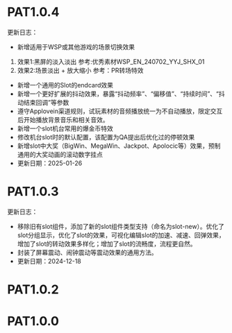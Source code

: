 # PAT1.0.4
更新日志：
- 新增适用于WSP或其他游戏的场景切换效果
1. 效果1:黑屏的淡入淡出
参考:优秀素材WSP_EN_240702_YYJ_SHX_01
2. 效果2:场景淡出 + 放大缩小
参考：PR转场特效
- 新增一个通用的Slot的endcard效果
- 新增一个更好扩展的抖动效果，暴露“抖动频率”、“偏移值”、“持续时间”、“抖动结束回调”等参数
- 遵守Applovein渠道规则，试玩素材的音频播放统一为不自动播放，限定交互后开始播放背景音乐和相关音效。
- 新增一个slot机台常用的爆金币特效
- 修改机台slot时的默认配置，该配置为QA提出后优化过的停顿效果
- 新增slot中大奖（BigWin、MegaWin、Jackpot、Apolocic等）效果，预制通用的大奖动画的滚动数字挂点
- 更新日期：2025-01-26
# PAT1.0.3
更新日志：
- 移除旧有slot组件，添加了新的slot组件类型支持（命名为slot-new）。优化了slot分组显示，优化了slot的效果，可视化编辑slot的加速、减速、回弹效果，增加了slot的转动效果多样化；增加了slot的流畅度，流程更自然。
- 封装了屏幕震动、闹钟震动等震动效果的通用方法。
- 更新日期：2024-12-18
# PAT1.0.2
# PAT1.0.0